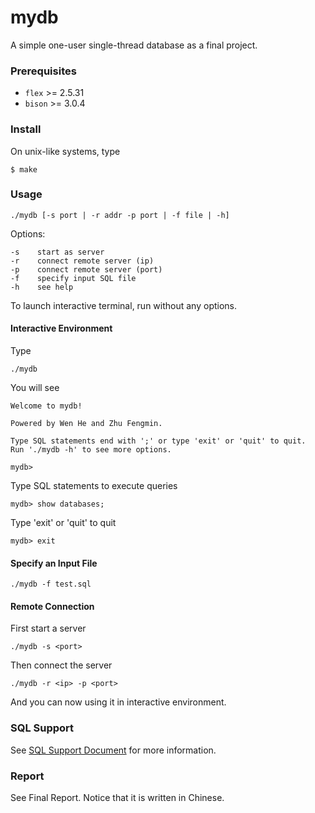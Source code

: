 # mydb

A simple one-user single-thread database as a final project.

### Prerequisites

- `flex` >= 2.5.31
- `bison` >= 3.0.4

### Install

On unix-like systems, type

    $ make

### Usage

    ./mydb [-s port | -r addr -p port | -f file | -h]

Options:

	-s    start as server
	-r    connect remote server (ip)
	-p    connect remote server (port)
	-f    specify input SQL file
    -h    see help

To launch interactive terminal, run without any options.

#### Interactive Environment

Type

    ./mydb

You will see

    Welcome to mydb!

    Powered by Wen He and Zhu Fengmin.

    Type SQL statements end with ';' or type 'exit' or 'quit' to quit.
    Run './mydb -h' to see more options.

    mydb>

Type SQL statements to execute queries

    mydb> show databases;

Type 'exit' or 'quit' to quit

    mydb> exit

#### Specify an Input File

    ./mydb -f test.sql

#### Remote Connection

First start a server

    ./mydb -s <port>

Then connect the server

    ./mydb -r <ip> -p <port>

And you can now using it in interactive environment.

### SQL Support

See [SQL Support Document](https://github.com/paulzfm/mydb/blob/master/doc/SQL%20Support%20Document.pdf) for more information.

### Report

See Final Report. Notice that it is written in Chinese.
